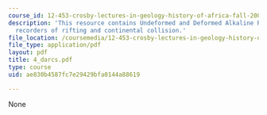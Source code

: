 ```yaml
---
course_id: 12-453-crosby-lectures-in-geology-history-of-africa-fall-2005
description: 'This resource contains Undeformed and Deformed Alkaline Rocks and Carbonatites:
  recorders of rifting and continental collision.'
file_location: /coursemedia/12-453-crosby-lectures-in-geology-history-of-africa-fall-2005/ae830b4587fc7e29429bfa0144a88619_4_darcs.pdf
file_type: application/pdf
layout: pdf
title: 4_darcs.pdf
type: course
uid: ae830b4587fc7e29429bfa0144a88619

---
```

None